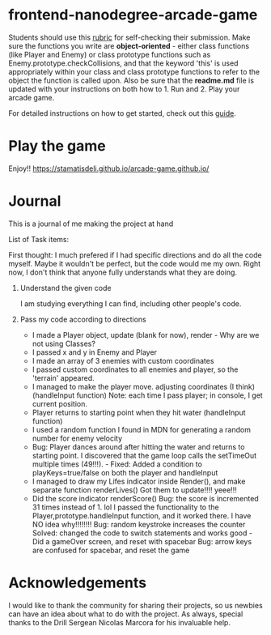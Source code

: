 **frontend-nanodegree-arcade-game**
===============================

Students should use this [rubric](https://review.udacity.com/#!/projects/2696458597/rubric) for self-checking their submission. Make sure the functions you write are **object-oriented** - either class functions (like Player and Enemy) or class prototype functions such as Enemy.prototype.checkCollisions, and that the keyword 'this' is used appropriately within your class and class prototype functions to refer to the object the function is called upon. Also be sure that the **readme.md** file is updated with your instructions on both how to 1. Run and 2. Play your arcade game.

For detailed instructions on how to get started, check out this [guide](https://docs.google.com/document/d/1v01aScPjSWCCWQLIpFqvg3-vXLH2e8_SZQKC8jNO0Dc/pub?embedded=true).

**Play the game**
=====================
Enjoy!!
https://stamatisdeli.github.io/arcade-game.github.io/

**Journal**
================
This is a journal of me making the project at hand

List of Task items:

First thought: I much prefered if I had specific directions and do all the code myself.
Maybe it wouldn't be perfect, but the code would me my own.
Right now, I don't think that anyone fully understands what they are doing.

1. Understand the given code
    
    I am studying everything I can find, including other people's code.

2. Pass my code according to directions
    - I made a Player object, update (blank for now), render - Why are we not using Classes?
    - I passed x and y in Enemy and Player
    - I made an array of 3 enemies with custom coordinates
    - I passed custom coordinates to all enemies and player, so the 'terrain' appeared.
    - I managed to make the player move. adjusting coordinates (I think)(handleInput function)
        Note: each time I pass player; in console, I get current position.
    - Player returns to starting point when they hit water (handleInput function)
    - I used a random function I found in MDN for generating a random number for enemy velocity
    - Bug: Player dances around after hitting the water and returns to starting point.
        I discovered that the game loop calls the setTimeOut multiple times (49!!!).
            - Fixed: Added a condition to playKeys=true/false on both the player and handleInput
    - I managed to draw my Lifes indicator inside Render(), and make separate function renderLives()
        Got them to update!!!! yeee!!!
    - Did the score indicator renderScore()
        Bug: the score is incremented 31 times instead of 1. lol
        I passed the functionality to the Player,prototype.handleInput function, and it worked there. I have NO idea why!!!!!!!!
            Bug: random keystroke increases the counter
                Solved: changed the code to switch statements and works good
    -Did a gameOver screen, and reset with spacebar
        Bug: arrow keys are confused for spacebar, and reset the game


**Acknowledgements**
=====================
I would like to thank the community for sharing their projects, so us newbies
can have an idea about what to do with the project.
As always, special thanks to the Drill Sergean Nicolas Marcora for his invaluable help.